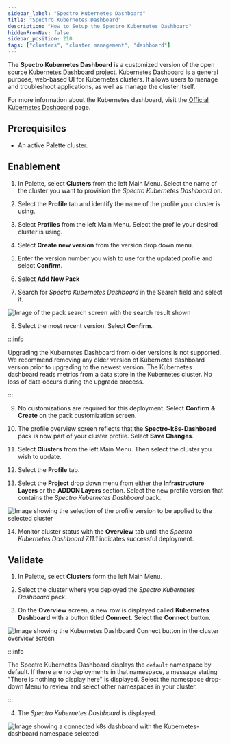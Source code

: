 ```yaml
---
sidebar_label: "Spectro Kubernetes Dashboard"
title: "Spectro Kubernetes Dashboard"
description: "How to Setup the Spectro Kubernetes Dashboard"
hiddenFromNav: false
sidebar_position: 210
tags: ["clusters", "cluster management", "dashboard"]
---
```


The **Spectro Kubernetes Dashboard** is a customized version of the open source
[Kubernetes Dashboard](https://github.com/kubernetes/dashboard) project. Kubernetes Dashboard is a general purpose, web-based UI for Kubernetes clusters. It allows users to manage and troubleshoot applications, as well as manage the cluster itself.

For more information about the Kubernetes dashboard, visit the
[Official Kubernetes Dashboard](https://kubernetes.io/docs/tasks/access-application-cluster/web-ui-dashboard/) page.

## Prerequisites

- An active Palette cluster.

## Enablement

1. In Palette, select **Clusters** from the left Main Menu. Select the name of the cluster you want to provision the _Spectro Kubernetes Dashboard_ on.

2. Select the **Profile** tab and identify the name of the profile your cluster is using.

3. Select **Profiles** from the left Main Menu. Select the profile your desired cluster is using.

4. Select **Create new version** from the version drop down menu.

5. Enter the version number you wish to use for the updated profile and select **Confirm**.

6. Select **Add New Pack**

7. Search for _Spectro Kubernetes Dashboard_ in the Search field and select it.

![Image of the pack search screen with the search result shown](/clusters_cluster-management_spectro-kubernetes-dashboard_select-dashboard-pack.webp)

8. Select the most recent version. Select **Confirm**.

:::info

Upgrading the Kubernetes Dashboard from older versions is not supported. We recommend removing any older version of
Kubernetes dashboard version prior to upgrading to the newest version. The Kubernetes dashboard reads metrics from a
data store in the Kubernetes cluster. No loss of data occurs during the upgrade process.

:::

9. No customizations are required for this deployment. Select **Confirm & Create** on the pack customization screen.

10. The profile overview screen reflects that the **Spectro-k8s-Dashboard** pack is now part of your cluster profile. Select **Save Changes**.

11. Select **Clusters** from the left Main Menu. Then select the cluster you wish to update.

12. Select the **Profile** tab.

13. Select the **Project** drop down menu from either the **Infrastructure Layers** or the **ADDON Layers** section. Select the new profile version that contains the _Spectro Kubernetes Dashboard_ pack.

![Image showing the selection of the profile version to be applied to the selected cluster](/clusters_cluster-management_spectro-kubernetes-dashboard_apply-profile.webp)

14. Monitor cluster status with the **Overview** tab until the _Spectro Kubernetes Dashboard 7.11.1_ indicates
    successful deployment.


## Validate

1. In Palette, select **Clusters** form the left Main Menu.

2. Select the cluster where you deployed the _Spectro Kubernetes Dashboard_ pack.

3. On the **Overview** screen, a new row is displayed called **Kubernetes Dashboard** with a button titled **Connect**. Select the **Connect** button.

![Image showing the Kubernetes Dashboard Connect button in the cluster overview screen](/clusters_cluster-management_spectro-kubernetes-dashboard_connect.webp)

:::info

The Spectro Kubernetes Dashboard displays the `default` namespace by default. If there are no deployments in that
namespace, a message stating "There is nothing to display here" is displayed. Select the namespace drop-down Menu to
review and select other namespaces in your cluster.

:::

4. The _Spectro Kubernetes Dashboard_ is displayed.

![Image showing a connected k8s dashboard with the Kubernetes-dashboard namespace selected](/clusters_cluster-management_spectro-kubernetes-dashboard_success.webp)